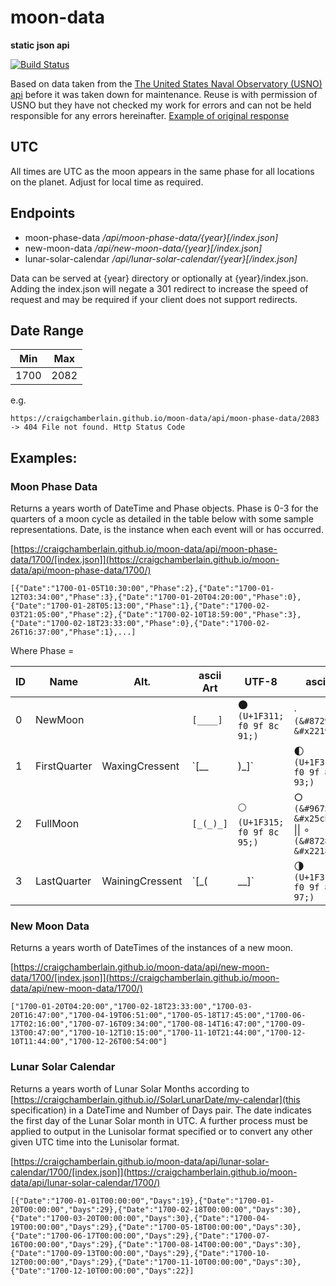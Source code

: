# moon-data
__static json api__

[![Build Status](https://travis-ci.com/CraigChamberlain/moon-data.svg?branch=master)](https://travis-ci.com/CraigChamberlain/moondata)


Based on data taken from the [The United States Naval Observatory (USNO) api](https://aa.usno.navy.mil/data/docs/api.php#phase) before it was taken down for maintenance.  Reuse is with permission of USNO but they have not checked my work for errors and can not be held responsible for any errors hereinafter.
[Example of original response](/USNO/ExampleYear.json)

## UTC
All times are UTC as the moon appears in the same phase for all locations on the planet.  Adjust for local time as required.

## Endpoints 
  - moon-phase-data _/api/moon-phase-data/{year}[/index.json]_
  - new-moon-data _/api/new-moon-data/{year}[/index.json]_
  - lunar-solar-calendar _/api/lunar-solar-calendar/{year}[/index.json]_

Data can be served at {year} directory or optionally at {year}/index.json.  Adding the index.json will negate a 301 redirect to increase the speed of request and may be required if your client does not support redirects.

## Date Range

Min | Max 
--- | ---
1700 | 2082

e.g.

`https://craigchamberlain.github.io/moon-data/api/moon-phase-data/2083 -> 404 File not found. Http Status Code`

## Examples:

### Moon Phase Data 

Returns a years worth of DateTime and Phase objects.  Phase is 0-3 for the quarters of a moon cycle as detailed in the table below with some sample representations.  Date, is the instance when each event will or has occurred.

[https://craigchamberlain.github.io/moon-data/api/moon-phase-data/1700/[index.json]](https://craigchamberlain.github.io/moon-data/api/moon-phase-data/1700/)

    [{"Date":"1700-01-05T10:30:00","Phase":2},{"Date":"1700-01-12T03:34:00","Phase":3},{"Date":"1700-01-20T04:20:00","Phase":0},{"Date":"1700-01-28T05:13:00","Phase":1},{"Date":"1700-02-03T21:05:00","Phase":2},{"Date":"1700-02-10T18:59:00","Phase":3},{"Date":"1700-02-18T23:33:00","Phase":0},{"Date":"1700-02-26T16:37:00","Phase":1},...]

Where Phase =

| ID | Name | Alt. | ascii Art | UTF-8 | ascii |
| --- | --- | --- | --- | --- |  --- |
| 0 | NewMoon |  | `[____]` | 🌑 `(U+1F311; f0 9f 8c 91;)` | ∙ `(&#8729; &#x2219;)`
| 1 | FirstQuarter | WaxingCressent | `[__|)_]` | 🌓 `(U+1F313; f0 9f 8c 93;)` | ⦈ `(&#10632; &#x2988;)` |
| 2 | FullMoon |  | `[_(_)_]` | 🌕 `(U+1F315; f0 9f 8c 95;)` | ○ `(&#9675; &#x25cb;)` \|\| ∘ `(&#8728; &#x2218;)` |
| 3 | LastQuarter | WainingCressent | `[_(|__]` | 🌗 `(U+1F317; f0 9f 8c 97;)` | ⦇ `(&#10631; &#x2987;)` |


### New Moon Data 

Returns a years worth of DateTimes of the instances of a new moon.

[https://craigchamberlain.github.io/moon-data/api/new-moon-data/1700/[index.json]](https://craigchamberlain.github.io/moon-data/api/new-moon-data/1700/)

    ["1700-01-20T04:20:00","1700-02-18T23:33:00","1700-03-20T16:47:00","1700-04-19T06:51:00","1700-05-18T17:45:00","1700-06-17T02:16:00","1700-07-16T09:34:00","1700-08-14T16:47:00","1700-09-13T00:47:00","1700-10-12T10:15:00","1700-11-10T21:44:00","1700-12-10T11:44:00","1700-12-26T00:54:00"]

### Lunar Solar Calendar
Returns a years worth of Lunar Solar Months according to [https://craigchamberlain.github.io//SolarLunarDate/my-calendar](this specification) in a DateTime and Number of Days pair.  The date indicates the first day of the Lunar Solar month in UTC.  A further process must be applied to output in the Lunisolar format specified or to convert any other given UTC time into the Lunisolar format.

[https://craigchamberlain.github.io/moon-data/api/lunar-solar-calendar/1700/[index.json]](https://craigchamberlain.github.io/moon-data/api/lunar-solar-calendar/1700/)

    [{"Date":"1700-01-01T00:00:00","Days":19},{"Date":"1700-01-20T00:00:00","Days":29},{"Date":"1700-02-18T00:00:00","Days":30},{"Date":"1700-03-20T00:00:00","Days":30},{"Date":"1700-04-19T00:00:00","Days":29},{"Date":"1700-05-18T00:00:00","Days":30},{"Date":"1700-06-17T00:00:00","Days":29},{"Date":"1700-07-16T00:00:00","Days":29},{"Date":"1700-08-14T00:00:00","Days":30},{"Date":"1700-09-13T00:00:00","Days":29},{"Date":"1700-10-12T00:00:00","Days":29},{"Date":"1700-11-10T00:00:00","Days":30},{"Date":"1700-12-10T00:00:00","Days":22}]
